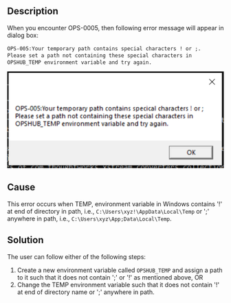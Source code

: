 ## Description
When you encounter OPS-0005, then following error message will appear in dialog box:

```
OPS-005:Your temporary path contains special characters ! or ;.
Please set a path not containing these special characters in OPSHUB_TEMP environment variable and try again.
```

<p align="center">

<img src="../../../../assets/InstallerError.png" width="600" />

</p>


## Cause
This error occurs when TEMP, environment variable in Windows contains '!' at end of directory in path, i.e., `C:\Users\xyz!\AppData\Local\Temp` or ';' anywhere in path, i.e., `C:\Users\xyz\App;Data\Local\Temp`.

## Solution
The user can follow either of the following steps:
1. Create a new environment variable called `OPSHUB_TEMP` and assign a path to it such that it does not contain ';' or '!' as mentioned above, OR  
2. Change the TEMP environment variable such that it does not contain '!' at end of directory name or ';' anywhere in path.
